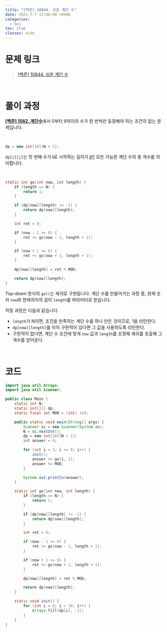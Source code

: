 ```yaml
---
title: "[백준] 10844. 쉬운 계단 수"
date: 2021-7-7 13:00:00 +0900
categories:
  - boj
toc: true
classes: wide
---
```


# 문제 링크

> [[백준] 10844. 쉬운 계단 수](https://www.acmicpc.net/problem/10844)

<br>

# 풀이 과정

[**[백준] 1562. 계단수**](https://ddb8036631.github.io/boj/1562_%EA%B3%84%EB%8B%A8-%EC%88%98/)에서 0부터 9까지의 수가 한 번씩만 등장해야 하는 조건이 없는 문제입니다.

<br>

```java
dp = new int[10][N + 1];
```

`dp[i][j]`는 첫 번째 수가 **i**로 시작하는 길이가 **j**인 모든 가능한 계단 수의 총 개수를 의미합니다.

<br>

```java
static int go(int now, int length) {
    if (length == N) {
        return 1;
    }

    if (dp[now][length] != -1) {
        return dp[now][length];
    }

    int ret = 0;

    if (now - 1 >= 0) {
        ret += go(now - 1, length + 1);
    }

    if (now + 1 <= 9) {
        ret += go(now + 1, length + 1);
    }

    dp[now][length] = ret % MOD;

    return dp[now][length];
}
```

Top-down 방식의 `go()`는 재귀로 구현됩니다. 계단 수를 만들어가는 과정 중, 현재 숫자 `now`와 현재까지의 길이 `length`를 파라미터로 받습니다.

작동 과정은 다음과 같습니다.

- `length`가 N이면, 조건을 만족하는 계단 수를 하나 만든 것이므로, 1을 리턴한다.
- `dp[now][length]`를 이미 구한적이 있다면 그 값을 사용하도록 리턴한다.
- 구한적이 없다면, 계단 수 조건에 맞게 `now` 값과 `length`를 조정해 재귀를 호출해 그 개수를 얻어온다.

<br>

# 코드

```java
import java.util.Arrays;
import java.util.Scanner;

public class Main {
    static int N;
    static int[][] dp;
    static final int MOD = (int) 1e9;

    public static void main(String[] args) {
        Scanner sc = new Scanner(System.in);
        N = sc.nextInt();
        dp = new int[10][N + 1];
        int answer = 0;

        for (int i = 1; i <= 9; i++) {
            init();
            answer += go(i, 1);
            answer %= MOD;
        }

        System.out.println(answer);
    }

    static int go(int now, int length) {
        if (length == N) {
            return 1;
        }

        if (dp[now][length] != -1) {
            return dp[now][length];
        }

        int ret = 0;

        if (now - 1 >= 0) {
            ret += go(now - 1, length + 1);
        }

        if (now + 1 <= 9) {
            ret += go(now + 1, length + 1);
        }

        dp[now][length] = ret % MOD;

        return dp[now][length];
    }

    static void init() {
        for (int i = 0; i < 10; i++) {
            Arrays.fill(dp[i], -1);
        }
    }
}
```
